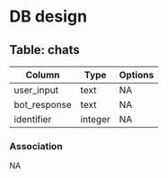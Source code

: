 # DB design

## Table: chats
|Column|Type|Options|
|------|----|-------|
|user_input|text|NA|
|bot_response|text|NA|
|identifier|integer|NA|

### Association
NA
